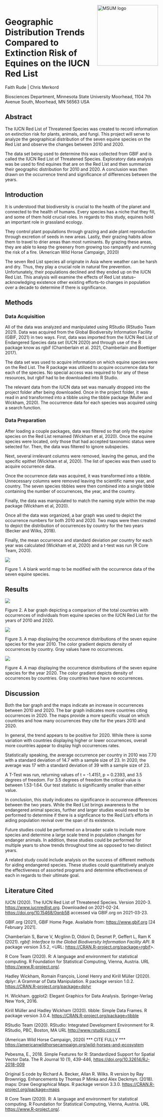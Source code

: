 
<img src="https://www2.mnstate.edu/uploadedImages/Content/Marketing/logos/MSUM_Signature_Vert_Color.jpg" alt="MSUM logo" width="200" style="float:right"/>

# Geographic Distribution Trends Compared to Extinction Risk of Equines on the IUCN Red List

Faith Rude \| Chris Merkord

Biosciences Department, Minnesota State University Moorhead, 1104 7th
Avenue South, Moorhead, MN 56563 USA

## Abstract

The IUCN Red List of Threatened Species was created to record
information on extinction risk for plants, animals, and fungi. This
project will serve to analyze the geographical distribution of the seven
equine species on the Red List and observe the changes between 2010 and
2020.

The data set being used to determine this was collected from GBIF and is
called the IUCN Red List of Threatened Species. Exploratory data
analysis was be used to find equines that are on the Red List and then
summarize their geographic distribution for 2010 and 2020. A conclusion
was then drawn on the occurrence trend and significance of differences
between the years.

## Introduction

It is understood that biodiversity is crucial to the health of the
planet and connected to the health of humans. Every species has a niche
that they fill, and some of them hold crucial roles. In regards to this
study, equines hold an important role in grassland ecology.

They control plant populations through grazing and aide plant
reproduction through excretion of seeds in new areas. Lastly, their
grazing habits allow them to travel to drier areas than most ruminants.
By grazing these areas, they are able to keep the greenery from growing
too rampantly and running the risk of a fire. (American Wild Horse
Campaign, 2020)

The seven Red List species all originate in Asia where weather can be
harsh and dry. Thus, they play a crucial role in natural fire
prevention. Unfortunately, their populations declined and they ended up
on the IUCN Red List. This analysis will examine the effects of Red List
status–acknowledging existence other existing efforts–to changes in
population over a decade to determine if there is significance.

## Methods

### Data Acquisition

All of the data was analyzed and manipulated using RStudio (RStudio Team
2021). Data was acquired from the Global Biodiversity Information
Facility (GBIF, 2021) in two ways. First, data was imported from the
IUCN Red List of Endangered Species data set (IUCN 2020) and through use
of the R package know as rgbif (Chamberlain et al. 2021, Chamberlain and
Boettiger 2017).

The data set was used to acquire information on which equine species
were on the Red List. The R package was utilized to acquire occurrence
data for each of the species. No special access was required to for any
of these resources, but rgbif had to be downloaded into R Studio.

The relevant data from the IUCN data set was manually dropped into the
project folder after being downloaded. Once in the project folder, it
was read in and transformed into a tibble using the tibble package
(Muller and Wickham, 2020). The occurrence data for each species was
acquired using a search function.

### Data Preparation

After loading a couple packages, data was filtered so that only the
equine species on the Red List remained (Wickham et al, 2020). Once the
equine species were located, only those that had accepted taxonomic
status were selected for. Then, the data was filtered to ignore
subspecies.

Next, several irrelevant columns were removed, leaving the genus, and
the specific epithet (Wickham et al, 2020). The list of species was then
used to acquire occurrence data.

Once the occurrence data was acquired, it was transformed into a tibble.
Unnecessary columns were removed leaving the scientific name year, and
country. The seven species tibbles were then combined into a single
tibble containing the number of occurrences, the year, and the country.

Finally, the data was manipulated to match the naming style within the
map package (Wickham et al, 2020).

Once all the data was organized, a bar graph was used to depict the
occurrence numbers for both 2010 and 2020. Two maps were then created to
depict the distribution of occurrences by country for the two years
(Becker and Wilks, 2018).

Finally, the mean occurrence and standard deviation per country for each
year was calculated (Wickham et al, 2020) and a t-test was run (R Core
Team, 2020).

![](README_files/figure-gfm/unnamed-chunk-9-1.png)<!-- -->

Figure 1. A blank world map to be modified with the occurrence data of
the seven equine species.

## Results

![](README_files/figure-gfm/unnamed-chunk-11-1.png)<!-- -->

Figure 2. A bar graph depicting a comparison of the total countries with
occurrences of individuals from equine species on the IUCN Red List for
the years of 2010 and 2020.

![](README_files/figure-gfm/unnamed-chunk-12-1.png)<!-- -->

Figure 3. A map displaying the occurrence distributions of the seven
equine species for the year 2010. The color gradient depicts density of
occurrences by country. Gray values have no occurrences.

![](README_files/figure-gfm/unnamed-chunk-13-1.png)<!-- -->

Figure 4. A map displaying the occurrence distributions of the seven
equine species for the year 2020. The color gradient depicts density of
occurrences by countries. Gray countries have have no occurrences.

## Discussion

Both the bar graph and the maps indicate an increase in occurrences
between 2010 and 2020. The bar graph indicates more countries citing
occurrences in 2020. The maps provide a more specific visual on which
countries and how many occurrences they cite for the years 2010 and
2020.

In general, the trend appears to be positive for 2020. While there is
some variation with countries displaying higher or lower occurrences,
overall more countries appear to display high occurrences rates.

Statistically speaking, the average occurrence per country in 2010 was
7.70 with a standard deviation of 14.7 with a sample size of 23. In
2020, the average was 17 with a standard deviation of 39 with a sample
size of 23.

A T-Test was run, returning values of t = -1.4151, p = 0.2393, and 3.5
degrees of freedom. For 3.5 degrees of freedom the critical value is
between 1.53-1.64. Our test statistic is significantly smaller than
either value.

In conclusion, this study indicates no significance in occurrence
differences between the two years. While the Red List brings awareness
to the endangered animal species, further and larger studies would need
to be performed to determine if there is a signficance to the Red List’s
efforts in aiding population revival over the span of its existence.

Future studies could be performed on a broader scale to include more
species and determine a large scale trend in population changes for
endanger animals. In addition, these studies could be performed for
multiple years to show trends throughout time as opposed to two distinct
years.

A related study could include analysis on the success of different
methods for aiding endangered species. These studies could
quantitatively analyze the effectiveness of assorted programs and
determine effectiveness of each in regards to their ultimate goal.

## Literature Cited

IUCN (2020). The IUCN Red List of Threatened Species. Version 2020-3.
<https://www.iucnredlist.org>. Downloaded on 2021-02-24.
<https://doi.org/10.15468/0qnb58> accessed via GBIF.org on 2021-03-23.

GBIF.org (2021), GBIF Home Page. Available from: <https://www.gbif.org>
\[24 February 2021\].

Chamberlain S, Barve V, Mcglinn D, Oldoni D, Desmet P, Geffert L, Ram K
(2021). *rgbif: Interface to the Global Biodiversity Information
Facility API*. R package version 3.5.2, &lt;URL:
<https://CRAN.R-project.org/package=rgbif>&gt;.

R Core Team (2020). R: A language and environment for statistical
computing. R Foundation for Statistical Computing, Vienna, Austria. URL
<https://www.R-project.org/>.

Hadley Wickham, Romain François, Lionel Henry and Kirill Müller (2020).
dplyr: A Grammar of Data Manipulation. R package version 1.0.2.
<https://CRAN.R-project.org/package=dplyr>

H. Wickham. ggplot2: Elegant Graphics for Data Analysis. Springer-Verlag
New York, 2016.

Kirill Müller and Hadley Wickham (2020). tibble: Simple Data Frames. R
package version 3.0.4. <https://CRAN.R-project.org/package=tibble>

RStudio Team (2020). RStudio: Integrated Development Environment for R.
RStudio, PBC, Boston, MA URL <http://www.rstudio.com/.E>

(American Wild Horse Campaign, 2020) \*\*\* CITE FULLY \*\*\*
<https://americanwildhorsecampaign.org/wild-horses-and-ecosystem>

Pebesma, E., 2018. Simple Features for R: Standardized Support for
Spatial Vector Data. The R Journal 10 (1), 439-446,
<https://doi.org/10.32614/RJ-2018-009>

Original S code by Richard A. Becker, Allan R. Wilks. R version by Ray
Brownrigg. Enhancements by Thomas P Minka and Alex Deckmyn. (2018).
maps: Draw Geographical Maps. R package version 3.3.0.
<https://CRAN.R-project.org/package=maps>

R Core Team (2020). R: A language and environment for statistical
computing. R Foundation for Statistical Computing, Vienna, Austria. URL
<https://www.R-project.org/>.
